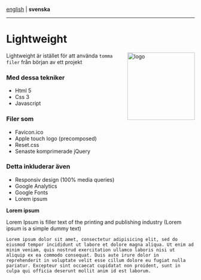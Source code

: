 [english](https://github.com/Ha006/lightweight/blob/master/README.md) | **svenska**
- - -

Lightweight
===========

<img src="https://fbcdn-sphotos-h-a.akamaihd.net/hphotos-ak-prn2/1382809_531221563621299_352345554_n.png" width="180" height="180" alt="logo" align="right"/>

Lightweight är istället för att använda `tomma filer` från början av ett projekt

### Med dessa tekniker

* Html 5
* Css 3
* Javascript

### Filer som

* Favicon.ico
* Apple touch logo (precomposed)
* Reset.css
* Senaste komprimerade jQuery

### Detta inkluderar även

* Responsiv design (100% media queries)
* Google Analytics
* Google Fonts
* Lorem ipsum

**Lorem ipsum**

Lorem Ipsum is filler text of the printing and publishing industry (Lorem ipsum is a simple dummy text)

```
Lorem ipsum dolor sit amet, consectetur adipisicing elit, sed do eiusmod tempor incididunt ut labore et dolore magna aliqua. Ut enim ad minim veniam, quis nostrud exercitation ullamco laboris nisi ut aliquip ex ea commodo consequat. Duis aute irure dolor in reprehenderit in voluptate velit esse cillum dolore eu fugiat nulla pariatur. Excepteur sint occaecat cupidatat non proident, sunt in culpa qui officia deserunt mollit anim id est laborum.
```
